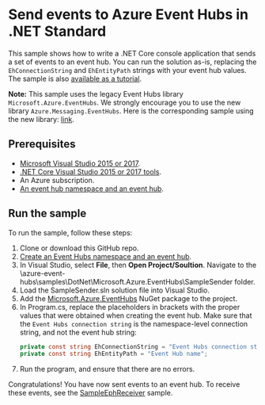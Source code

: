 # Send events to Azure Event Hubs in .NET Standard

This sample shows how to write a .NET Core console application that sends a set of events to an event hub. You can run the solution as-is, replacing the `EhConnectionString` and `EhEntityPath` strings with your event hub values. The sample is also [available as a tutorial](https://docs.microsoft.com/azure/event-hubs/event-hubs-dotnet-standard-getstarted-send).

**Note:** This sample uses the legacy Event Hubs library `Microsoft.Azure.EventHubs`. We strongly encourage you to use the new library `Azure.Messaging.EventHubs`. Here is the corresponding sample using the new library: [link](https://github.com/Azure/azure-sdk-for-net/blob/master/sdk/eventhub/Azure.Messaging.EventHubs/samples/Sample04_PublishingEvents.md).


## Prerequisites

* [Microsoft Visual Studio 2015 or 2017](http://www.visualstudio.com).
* [.NET Core Visual Studio 2015 or 2017 tools](http://www.microsoft.com/net/core).
* An Azure subscription.
* [An event hub namespace and an event hub](event-hubs-quickstart-namespace-portal.md).

## Run the sample

To run the sample, follow these steps:

1. Clone or download this GitHub repo.
2. [Create an Event Hubs namespace and an event hub](https://docs.microsoft.com/azure/event-hubs/event-hubs-create).
3. In Visual Studio, select **File**, then **Open Project/Soultion**. Navigate to the \azure-event-hubs\samples\DotNet\Microsoft.Azure.EventHubs\SampleSender folder.
4. Load the SampleSender.sln solution file into Visual Studio.
5. Add the [Microsoft.Azure.EventHubs](https://www.nuget.org/packages/Microsoft.Azure.EventHubs/) NuGet package to the project.
6. In Program.cs, replace the placeholders in brackets with the proper values that were obtained when creating the event hub. Make sure that the `Event Hubs connection string` is the namespace-level connection string, and not the event hub string:
    ```csharp
    private const string EhConnectionString = "Event Hubs connection string";
    private const string EhEntityPath = "Event Hub name";
    ```
7. Run the program, and ensure that there are no errors.

Congratulations! You have now sent events to an event hub. To receive these events, see the [SampleEphReceiver](https://github.com/Azure/azure-event-hubs/tree/master/samples/DotNet/Microsoft.Azure.EventHubs/SampleEphReceiver) sample.

